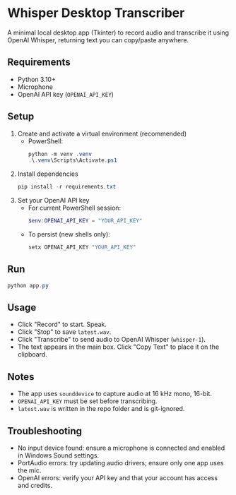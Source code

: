 # Whisper Desktop Transcriber

A minimal local desktop app (Tkinter) to record audio and transcribe it using OpenAI Whisper, returning text you can copy/paste anywhere.

## Requirements
- Python 3.10+
- Microphone
- OpenAI API key (`OPENAI_API_KEY`)

## Setup
1. Create and activate a virtual environment (recommended)
   - PowerShell:
     ```powershell
     python -m venv .venv
     .\.venv\Scripts\Activate.ps1
     ```
2. Install dependencies
   ```powershell
   pip install -r requirements.txt
   ```
3. Set your OpenAI API key
   - For current PowerShell session:
     ```powershell
     $env:OPENAI_API_KEY = "YOUR_API_KEY"
     ```
   - To persist (new shells only):
     ```powershell
     setx OPENAI_API_KEY "YOUR_API_KEY"
     ```

## Run
```powershell
python app.py
```

## Usage
- Click "Record" to start. Speak.
- Click "Stop" to save `latest.wav`.
- Click "Transcribe" to send audio to OpenAI Whisper (`whisper-1`).
- The text appears in the main box. Click "Copy Text" to place it on the clipboard.

## Notes
- The app uses `sounddevice` to capture audio at 16 kHz mono, 16-bit.
- `OPENAI_API_KEY` must be set before transcribing.
- `latest.wav` is written in the repo folder and is git-ignored.

## Troubleshooting
- No input device found: ensure a microphone is connected and enabled in Windows Sound settings.
- PortAudio errors: try updating audio drivers; ensure only one app uses the mic.
- OpenAI errors: verify your API key and that your account has access and credits.
